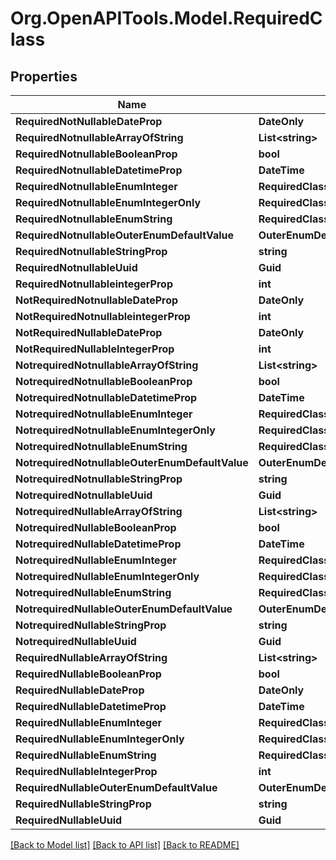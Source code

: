 # Org.OpenAPITools.Model.RequiredClass

## Properties

Name | Type | Description | Notes
------------ | ------------- | ------------- | -------------
**RequiredNotNullableDateProp** | **DateOnly** |  | 
**RequiredNotnullableArrayOfString** | **List&lt;string&gt;** |  | 
**RequiredNotnullableBooleanProp** | **bool** |  | 
**RequiredNotnullableDatetimeProp** | **DateTime** |  | 
**RequiredNotnullableEnumInteger** | **RequiredClassRequiredNotnullableEnumInteger** |  | 
**RequiredNotnullableEnumIntegerOnly** | **RequiredClassRequiredNotnullableEnumIntegerOnly** |  | 
**RequiredNotnullableEnumString** | **RequiredClassRequiredNotnullableEnumString** |  | 
**RequiredNotnullableOuterEnumDefaultValue** | **OuterEnumDefaultValue** |  | 
**RequiredNotnullableStringProp** | **string** |  | 
**RequiredNotnullableUuid** | **Guid** |  | 
**RequiredNotnullableintegerProp** | **int** |  | 
**NotRequiredNotnullableDateProp** | **DateOnly** |  | [optional] 
**NotRequiredNotnullableintegerProp** | **int** |  | [optional] 
**NotRequiredNullableDateProp** | **DateOnly** |  | [optional] 
**NotRequiredNullableIntegerProp** | **int** |  | [optional] 
**NotrequiredNotnullableArrayOfString** | **List&lt;string&gt;** |  | [optional] 
**NotrequiredNotnullableBooleanProp** | **bool** |  | [optional] 
**NotrequiredNotnullableDatetimeProp** | **DateTime** |  | [optional] 
**NotrequiredNotnullableEnumInteger** | **RequiredClassRequiredNotnullableEnumInteger** |  | [optional] 
**NotrequiredNotnullableEnumIntegerOnly** | **RequiredClassRequiredNotnullableEnumIntegerOnly** |  | [optional] 
**NotrequiredNotnullableEnumString** | **RequiredClassRequiredNotnullableEnumString** |  | [optional] 
**NotrequiredNotnullableOuterEnumDefaultValue** | **OuterEnumDefaultValue** |  | [optional] 
**NotrequiredNotnullableStringProp** | **string** |  | [optional] 
**NotrequiredNotnullableUuid** | **Guid** |  | [optional] 
**NotrequiredNullableArrayOfString** | **List&lt;string&gt;** |  | [optional] 
**NotrequiredNullableBooleanProp** | **bool** |  | [optional] 
**NotrequiredNullableDatetimeProp** | **DateTime** |  | [optional] 
**NotrequiredNullableEnumInteger** | **RequiredClassRequiredNullableEnumInteger** |  | [optional] 
**NotrequiredNullableEnumIntegerOnly** | **RequiredClassRequiredNullableEnumIntegerOnly** |  | [optional] 
**NotrequiredNullableEnumString** | **RequiredClassRequiredNullableEnumString** |  | [optional] 
**NotrequiredNullableOuterEnumDefaultValue** | **OuterEnumDefaultValue** |  | [optional] 
**NotrequiredNullableStringProp** | **string** |  | [optional] 
**NotrequiredNullableUuid** | **Guid** |  | [optional] 
**RequiredNullableArrayOfString** | **List&lt;string&gt;** |  | 
**RequiredNullableBooleanProp** | **bool** |  | 
**RequiredNullableDateProp** | **DateOnly** |  | 
**RequiredNullableDatetimeProp** | **DateTime** |  | 
**RequiredNullableEnumInteger** | **RequiredClassRequiredNullableEnumInteger** |  | 
**RequiredNullableEnumIntegerOnly** | **RequiredClassRequiredNullableEnumIntegerOnly** |  | 
**RequiredNullableEnumString** | **RequiredClassRequiredNullableEnumString** |  | 
**RequiredNullableIntegerProp** | **int** |  | 
**RequiredNullableOuterEnumDefaultValue** | **OuterEnumDefaultValue** |  | 
**RequiredNullableStringProp** | **string** |  | 
**RequiredNullableUuid** | **Guid** |  | 

[[Back to Model list]](../../README.md#documentation-for-models) [[Back to API list]](../../README.md#documentation-for-api-endpoints) [[Back to README]](../../README.md)

